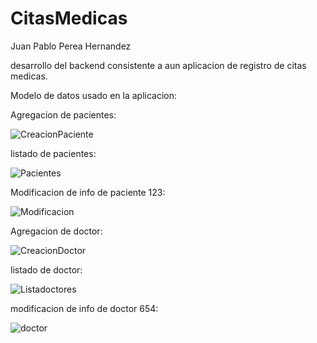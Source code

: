 ﻿# CitasMedicas
 Juan Pablo Perea Hernandez

desarrollo del backend consistente a aun aplicacion de registro de citas medicas.

Modelo de datos usado en la aplicacion:

Agregacion de pacientes:

![CreacionPaciente](https://github.com/JuanPabloPerea/CitasMedicas/assets/36460406/edda76a3-6efe-4534-877c-17e78171ee3c)

listado de pacientes:

![Pacientes](https://github.com/JuanPabloPerea/CitasMedicas/assets/36460406/a6041e6f-7e9d-46c7-8192-d51ff6a2c043)

Modificacion de info de paciente 123:

![Modificacion](https://github.com/JuanPabloPerea/CitasMedicas/assets/36460406/d692c198-0bf9-493e-b4b6-7a0edbffdbb7)

Agregacion de doctor:

![CreacionDoctor](https://github.com/JuanPabloPerea/CitasMedicas/assets/36460406/074323e5-ee0f-4b4a-95e1-73947cd1c633)

listado de doctor:

![Listadoctores](https://github.com/JuanPabloPerea/CitasMedicas/assets/36460406/a89ca962-d560-4c22-9acf-185078ead564)

modificacion de info de doctor 654:

![doctor](https://github.com/JuanPabloPerea/CitasMedicas/assets/36460406/9eccc6fd-ee9c-4527-9048-6d035b91a995)
